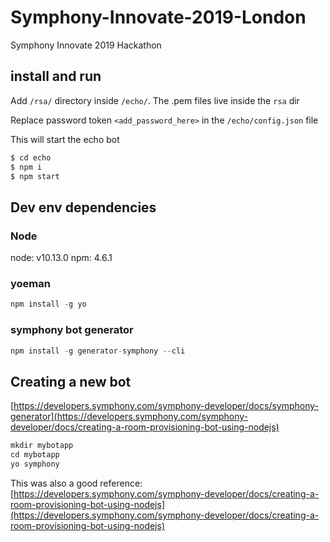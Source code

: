 # Symphony-Innovate-2019-London
Symphony Innovate 2019 Hackathon

## install and run

Add `/rsa/` directory inside `/echo/`.
The .pem files live inside the `rsa` dir

Replace password token `<add_password_here>` in the `/echo/config.json` file

This will start the echo bot
```sh
$ cd echo
$ npm i
$ npm start
```

## Dev env dependencies

### Node
node: v10.13.0
npm: 4.6.1

### yoeman
```js
npm install -g yo
```

### symphony bot generator
```js
npm install -g generator-symphony --cli
```

## Creating a new bot
[https://developers.symphony.com/symphony-developer/docs/symphony-generator](https://developers.symphony.com/symphony-developer/docs/creating-a-room-provisioning-bot-using-nodejs)

```js
mkdir mybotapp
cd mybotapp
yo symphony
```

This was also a good reference:
[https://developers.symphony.com/symphony-developer/docs/creating-a-room-provisioning-bot-using-nodejs](https://developers.symphony.com/symphony-developer/docs/creating-a-room-provisioning-bot-using-nodejs)


